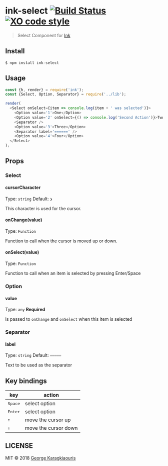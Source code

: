 # ink-select [![Build Status](https://travis-ci.org/karaggeorge/ink-select.svg?branch=master)](https://travis-ci.org/karaggeorge/ink-select) [![XO code style](https://img.shields.io/badge/code_style-XO-5ed9c7.svg)](https://github.com/sindresorhus/xo)

> Select Component for [Ink](https://github.com/vadimdemedes/ink)


Install
---

```
$ npm install ink-select
```

Usage
---

```js
const {h, render} = require('ink');
const {Select, Option, Separator} = require('../lib');

render(
  <Select onSelect={item => console.log(item + ' was selected')}>
    <Option value='1'>One</Option>
    <Option value='2' onSelect={() => console.log('Second Action')}>Two</Option>
    <Separator />
    <Option value='3'>Three</Option>
    <Separator label='======' />
    <Option value='4'>Four</Option>
  </Select>
);
```

## Props

### Select

#### cursorCharacter

Type: `string`
Default: `❯`

This character is used for the cursor.

#### onChange(value)

Type: `Function`

Function to call when the cursor is moved up or down.

#### onSelect(value)

Type: `Function`

Function to call when an item is selected by pressing Enter/Space

### Option

#### value

Type: `any`
**Required**

Is passed to `onChange` and `onSelect` when this item is selected

### Separator

#### label

Type: `string`
Default: `—————`

Text to be used as the separator

Key bindings
---

| key              | action               |
|------------------|----------------------|
| <kbd>Space</kbd> | select option        |
| <kbd>Enter</kbd> | select option        |
| <kbd>↑</kbd>     | move the cursor up   |
| <kbd>↓</kbd>     | move the cursor down |

LICENSE
---

MIT © 2018 [George Karagkiaouris](https://github.com/karaggeorge)
